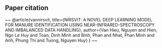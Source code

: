 ## Paper citation 

~~
@article{vannirsvit,
  title={NIRSVIT: A NOVEL DEEP LEARNING MODEL FOR MANURE IDENTIFICATION USING NEAR-INFRARED-SPECTROSCOPY AND IMBALANCED DATA HANDLING},
  author={Van Hieu, Nguyen and Hien, Ngo Le Huy and Toan, Dinh Minh and Binh, Phan and Nhat, Phan Minh and Anh, Phung Thi and Tuong, Nguyen Huy}
}
~~
